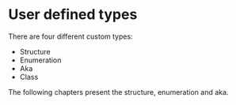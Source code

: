 # User defined types

There are four different custom types: 
- Structure
- Enumeration
- Aka
- Class

The following chapters present the structure, enumeration and aka.
